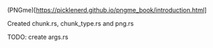 (PNGme)[https://picklenerd.github.io/pngme_book/introduction.html]

Created chunk.rs, chunk_type.rs and png.rs

TODO: create args.rs
